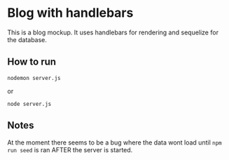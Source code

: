 # Blog with handlebars

This is a blog mockup. 
It uses handlebars for rendering and sequelize for the database.


## How to run

```nodemon server.js```

or 

```node server.js```

## Notes

At the moment there seems to be a bug where the data wont load until ```npm run seed``` is ran AFTER the server is started.
